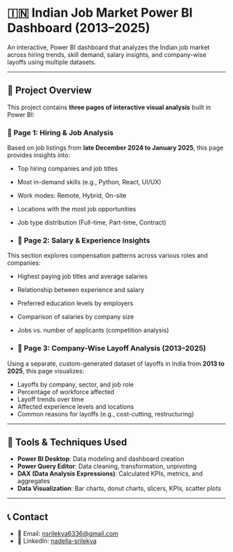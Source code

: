 # 🇮🇳 Indian Job Market Power BI Dashboard (2013–2025)

An interactive, Power BI dashboard that analyzes the Indian job market across hiring trends, skill demand, salary insights, and company-wise layoffs using multiple datasets.

---
## 📌 Project Overview

This project contains **three pages of interactive visual analysis** built in Power BI:

### 🔹 Page 1: Hiring & Job Analysis  
Based on job listings from **late December 2024 to January 2025**, this page provides insights into:
- Top hiring companies and job titles
- Most in-demand skills (e.g., Python, React, UI/UX)
- Work modes: Remote, Hybrid, On-site
- Locations with the most job opportunities
- Job type distribution (Full-time, Part-time, Contract)

- ### 🔹 Page 2: Salary & Experience Insights  
This section explores compensation patterns across various roles and companies:
- Highest paying job titles and average salaries
- Relationship between experience and salary
- Preferred education levels by employers
- Comparison of salaries by company size
- Jobs vs. number of applicants (competition analysis)

- ### 🔹 Page 3: Company-Wise Layoff Analysis (2013–2025)  
Using a separate, custom-generated dataset of layoffs in India from **2013 to 2025**, this page visualizes:
- Layoffs by company, sector, and job role
- Percentage of workforce affected
- Layoff trends over time
- Affected experience levels and locations
- Common reasons for layoffs (e.g., cost-cutting, restructuring)

---

## 🧰 Tools & Techniques Used

- **Power BI Desktop**: Data modeling and dashboard creation
- **Power Query Editor**: Data cleaning, transformation, unpivoting
- **DAX (Data Analysis Expressions)**: Calculated KPIs, metrics, and aggregates
- **Data Visualization**: Bar charts, donut charts, slicers, KPIs, scatter plots

---

## 📞 Contact

- 📧 Email: [nsrilekya6336@gmail.com](mailto:nsrilekya6336@gmail.com)
- 💼 LinkedIn: [nadella-srilekya](https://www.linkedin.com/in/nadella-srilekya-22773922a/)
